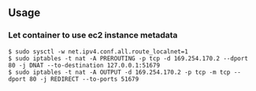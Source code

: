 ## Usage
### Let container to use ec2 instance metadata
```
$ sudo sysctl -w net.ipv4.conf.all.route_localnet=1
$ sudo iptables -t nat -A PREROUTING -p tcp -d 169.254.170.2 --dport 80 -j DNAT --to-destination 127.0.0.1:51679
$ sudo iptables -t nat -A OUTPUT -d 169.254.170.2 -p tcp -m tcp --dport 80 -j REDIRECT --to-ports 51679
```
